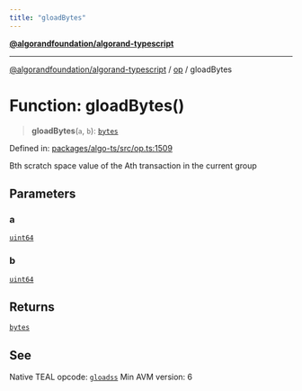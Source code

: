 ```yaml
---
title: "gloadBytes"
---
```


[**@algorandfoundation/algorand-typescript**](../../README.md)

***

[@algorandfoundation/algorand-typescript](../../README.md) / [op](../README.md) / gloadBytes

# Function: gloadBytes()

> **gloadBytes**(`a`, `b`): [`bytes`](../../index/type-aliases/bytes.md)

Defined in: [packages/algo-ts/src/op.ts:1509](https://github.com/algorandfoundation/puya-ts/blob/main/packages/algo-ts/src/op.ts#L1509)

Bth scratch space value of the Ath transaction in the current group

## Parameters

### a

[`uint64`](../../index/type-aliases/uint64.md)

### b

[`uint64`](../../index/type-aliases/uint64.md)

## Returns

[`bytes`](../../index/type-aliases/bytes.md)

## See

Native TEAL opcode: [`gloadss`](https://developer.algorand.org/docs/get-details/dapps/avm/teal/opcodes/v10/#gloadss)
Min AVM version: 6
